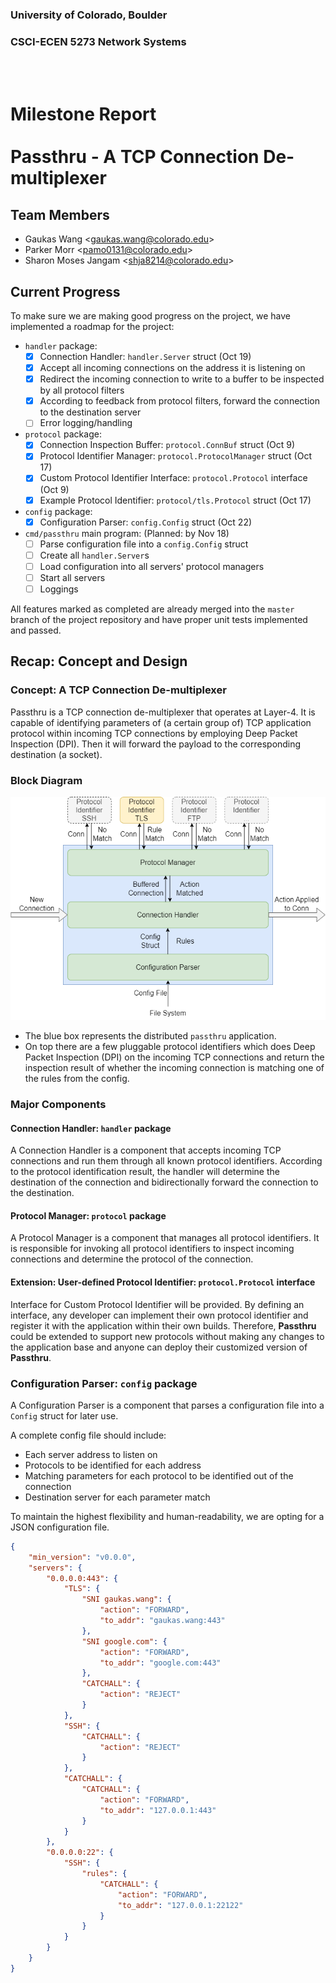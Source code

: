 ### University of Colorado, Boulder
### CSCI-ECEN 5273 Network Systems

<br><br>

# Milestone Report <br><br> Passthru - A TCP Connection De-multiplexer

## Team Members

- Gaukas Wang <[gaukas.wang@colorado.edu](mailto:gaukas.wang@colorado.edu)>
- Parker Morr <[pamo0131@colorado.edu](mailto:pamo0131@colorado.edu)>
- Sharon Moses Jangam <[shja8214@colorado.edu](mailto:shja8214@colorado.edu)>

## Current Progress

To make sure we are making good progress on the project, we have implemented a roadmap for the project: 
- `handler` package: 
    - [x] Connection Handler: `handler.Server` struct (Oct 19)
    - [x] Accept all incoming connections on the address it is listening on
    - [x] Redirect the incoming connection to write to a buffer to be inspected by all protocol filters
    - [x] According to feedback from protocol filters, forward the connection to the destination server
    - [ ] Error logging/handling
- `protocol` package:
    - [x] Connection Inspection Buffer: `protocol.ConnBuf` struct (Oct 9)
    - [x] Protocol Identifier Manager: `protocol.ProtocolManager` struct (Oct 17)
    - [x] Custom Protocol Identifier Interface: `protocol.Protocol` interface (Oct 9)
    - [x] Example Protocol Identifier: `protocol/tls.Protocol` struct (Oct 17)
- `config` package:
    - [x] Configuration Parser: `config.Config` struct (Oct 22)
- `cmd/passthru` main program: (Planned: by Nov 18)
    - [ ] Parse configuration file into a `config.Config` struct
    - [ ] Create all `handler.Server`s
    - [ ] Load configuration into all servers' protocol managers
    - [ ] Start all servers
    - [ ] Loggings

All features marked as completed are already merged into the `master` branch of the project repository and have proper unit tests implemented and passed.

## Recap: Concept and Design

### Concept: A TCP Connection De-multiplexer

Passthru is a TCP connection de-multiplexer that operates at Layer-4. It is capable of identifying parameters of (a certain group of) TCP application protocol within incoming TCP connections by employing Deep Packet Inspection (DPI). Then it will forward the payload to the corresponding destination (a socket).

### Block Diagram

![Block Diagram](img/block_diagram.png "Block Diagram of Pass Thru")

- The blue box represents the distributed `passthru` application. 
- On top there are a few pluggable protocol identifiers which does Deep Packet Inspection (DPI) on the incoming TCP connections and return the inspection result of whether the incoming connection is matching one of the rules from the config. 

### Major Components

#### Connection Handler: `handler` package

A Connection Handler is a component that accepts incoming TCP connections and 
run them through all known protocol identifiers. According to the protocol identification result, the handler will determine the destination of the connection and bidirectionally forward the connection to the destination.

#### Protocol Manager: `protocol` package

A Protocol Manager is a component that manages all protocol identifiers. It is responsible for invoking all protocol identifiers to inspect incoming connections and determine the protocol of the connection.

#### Extension: User-defined Protocol Identifier: `protocol.Protocol` interface

Interface for Custom Protocol Identifier will be provided. By defining an interface, any developer can implement their own protocol identifier and register it with the application within their own builds. Therefore, **Passthru** could be extended to support new protocols without making any changes to the application base and 
anyone can deploy their customized version of **Passthru**.

### Configuration Parser: `config` package

A Configuration Parser is a component that parses a configuration file into a `Config` struct for later use. 

A complete config file should include: 
- Each server address to listen on 
- Protocols to be identified for each address
- Matching parameters for each protocol to be identified out of the connection
- Destination server for each parameter match

To maintain the highest flexibility and human-readability, we are opting for a JSON configuration file. 

```json
{
    "min_version": "v0.0.0",
    "servers": {
        "0.0.0.0:443": {
            "TLS": {
                "SNI gaukas.wang": {
                    "action": "FORWARD",
                    "to_addr": "gaukas.wang:443"
                },
                "SNI google.com": {
                    "action": "FORWARD",
                    "to_addr": "google.com:443"
                },
                "CATCHALL": {
                    "action": "REJECT"
                }
            },
            "SSH": {
                "CATCHALL": {
                    "action": "REJECT"
                }
            },
            "CATCHALL": {
                "CATCHALL": {
                    "action": "FORWARD",
                    "to_addr": "127.0.0.1:443"
                }
            }
        },
        "0.0.0.0:22": {
            "SSH": {
                "rules": {
                    "CATCHALL": {
                        "action": "FORWARD", 
                        "to_addr": "127.0.0.1:22122"
                    }
                }
            }            
        }
    }
}
```

